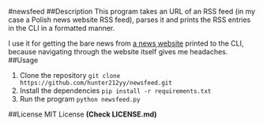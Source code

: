 #newsfeed
##Description
This program takes an URL of an RSS feed (in my case a Polish news website RSS feed), parses it and prints the RSS entries in the CLI in a formatted manner.

I use it for getting the bare news from [a news website](http://www.tvn24.pl/) printed to the CLI, because navigating through the website itself gives me headaches.
##Usage
1. Clone the repository
  `git clone https://github.com/hunter212yy/newsfeed.git`
2. Install the dependencies
  `pip install -r requirements.txt`
3. Run the program
  `python newsfeed.py`

##License
MIT License
**(Check LICENSE.md)**

